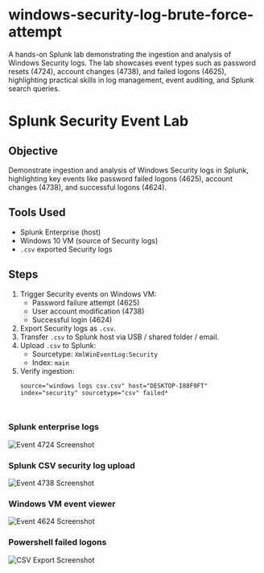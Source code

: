 # windows-security-log-brute-force-attempt
A hands-on Splunk lab demonstrating the ingestion and analysis of Windows Security logs. The lab showcases event types such as password resets (4724), account changes (4738), and failed logons (4625), highlighting practical skills in log management, event auditing, and Splunk search queries.


# Splunk Security Event Lab

## Objective
Demonstrate ingestion and analysis of Windows Security logs in Splunk, highlighting key events like password failed logons (4625), account changes (4738), and successful logons (4624).

## Tools Used
- Splunk Enterprise (host)
- Windows 10 VM (source of Security logs)
- `.csv` exported Security logs

## Steps
1. Trigger Security events on Windows VM:
   - Password failure attempt (4625)
   - User account modification (4738)
   - Successful login (4624)
2. Export Security logs as `.csv`.
3. Transfer `.csv` to Splunk host via USB / shared folder / email.
4. Upload `.csv` to Splunk:
   - Sourcetype: `XmlWinEventLog:Security`
   - Index: `main`
5. Verify ingestion:
   ```spl
   source="windows logs csv.csv" host="DESKTOP-I88F9FT" index="security" sourcetype="csv" failed*



### Splunk enterprise logs
![Event 4724 Screenshot](screenshot1.png)

### Splunk CSV security log upload
![Event 4738 Screenshot](screenshot2.png)

### Windows VM event viewer
![Event 4624 Screenshot](screenshot3.png)

### Powershell failed logons
![CSV Export Screenshot](screenshot4.png)
